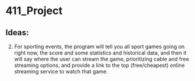 # 411_Project

## Ideas: 













2. For sporting events, the program will tell you all sport games going on right now, the score and some statistics and historical data, and then it will say where the user can stream the game, prioritizing cable and free streaming options, and provide a link to the top (free/cheapest) online streaming service to watch that game.
